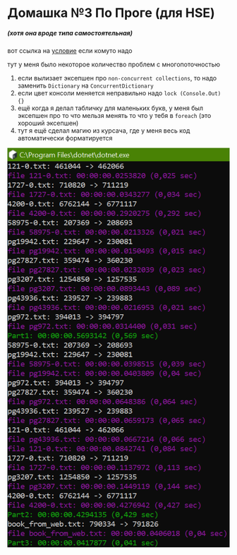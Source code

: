# Домашка №3 По Проге (для HSE)
##### (хотя она вроде типа самостоятельная)

вот ссылка на [условие](https://docs.google.com/document/d/1iQDiyBXgWBV71IYMM-40Tf7FF2EUA9ObnnPOh6fwWoc/edit) если комуто надо

тут у меня было некоторое количество проблем с многопоточностью
1. если вылизает эксепшен про `non-concurrent collections`, то надо заменить `Dictionary` на `ConcurrentDictionary`
2. если цвет консоли меняется неправильно надо `lock (Console.Out) {}`
3. ещё когда я делал табличку для маленьких букв, у меня был эксепшен про то что мельзя менять то что у тебя в `foreach` (это хороший эксепшен)
4. тут я ещё сделал магию из курсача, где у меня весь код автоматически форматируется

![скрин](screenshot.png)
